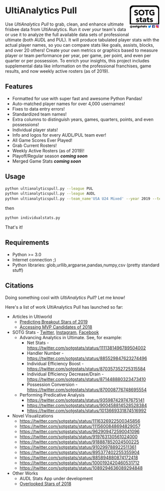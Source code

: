 # UltiAnalytics Pull <img align="right" width="100" height="100" src="images/logo.png">

Use *UltiAnalytics Pull* to grab, clean, and enhance ultimate frisbee data from UltiAnalytics. Run it over *your* team's data or use it to analyze the full available data sets of professional ultimate (both AUDL and PUL). It will produce tabulated player stats with the actual player names, so you can compare stats like goals, assists, blocks, and over 20 others! Create your own metrics or graphics based to measure player or team performance per year, per game, per point, and even per quarter or per possession. To enrich your insights, this project includes supplemental data like information on the professional franchises,  game results, and now weekly active rosters (as of 2019).

## Features

- Formatted for use with super fast and awesome Python Pandas!
- Auto-matched player names for over 4,000 usernames!
- Fixes to data entry errors!
- Standardized team names!
- Extra columns to distinguish years, games, quarters, points, and even possessions!
- Individual player stats!
- Info and logos for every AUDL/PUL team ever!
- All Game Scores Ever Played!
- Grab Current Rosters!
- Weekly Active Rosters (as of 2019)!
- Playoff/Regular season ***coming soon***
- Merged Game Stats ***coming soon***

## Usage

```bash
python ultianalyticspull.py --league PUL
python ultianalyticspull.py --league AUDL
python ultianalyticspull.py --team_name'USA U24 Mixed' --year 2019 --team_number 6502443586158592
```

then

```bash
python individualstats.py
```

That's it!

## Requirements
- Python >= 3.0
- Internet connection ;)
- Python libraries: glob,urllib,argparse,pandas,numpy,csv (pretty standard stuff)

## Citations

Doing something cool with *UltiAnalytics Pull*? Let me know!

Here's a list of work UltiAnalytics Pull has launched so far:

- Articles in Ultiworld
  - [Predicting Breakout Stars of 2019](https://ultiworld.com/2019/03/29/predicting-audls-breakout-stars-stats/)
  - [Accessing MVP Candidates of 2018](https://ultiworld.com/2017/10/03/assessing-audl-mvp-candidates/)
- SOTG Stats - [Twitter](https://twitter.com/sotgstats), [Instagram](https://instagram.com/sotgstats/), [Facebook](https://www.facebook.com/sotgstats/)
  - Advancing Analytics in Ultimate. See, for example:
    - Net Stats - https://twitter.com/sotgstats/status/1111381496789504002
    - Handler Number - https://twitter.com/sotgstats/status/885529847623274496
    - Individual Efficiency Boost - https://twitter.com/sotgstats/status/870357352725315584
    - Individual Efficiency Decrease/Drain - https://twitter.com/sotgstats/status/871448880323473410
    - Possession Conversion - https://twitter.com/sotgstats/status/870008776748695554
  - Performing Predicative Analysis
    - https://twitter.com/sotgstats/status/935987429747675141
    - https://twitter.com/sotgstats/status/900458814528528384
    - https://twitter.com/sotgstats/status/1013669331874516992
 - Novel Visualizations
   - https://twitter.com/sotgstats/status/1116326922500345856
   - https://twitter.com/sotgstats/status/1115600848694829057
   - https://twitter.com/sotgstats/status/962909472590041096
   - https://twitter.com/sotgstats/status/919763130561024000
   - https://twitter.com/sotgstats/status/918887852024500225
   - https://twitter.com/sotgstats/status/910299788922511361
   - https://twitter.com/sotgstats/status/895377402255355904
   - https://twitter.com/sotgstats/status/885894880874172418
   - https://twitter.com/sotgstats/status/1000192420460531712
   - https://twitter.com/sotgstats/status/1089294636089294848
- Other Works
  - AUDL Stats App under development
  - [Overlooked Stars of 2018](https://afbcary.github.io/audl-stats/)
